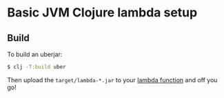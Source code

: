 # Basic JVM Clojure lambda setup

## Build

To build an uberjar:

```bash
$ clj -T:build uber
```

Then upload the `target/lambda-*.jar` to your [lambda function](https://docs.aws.amazon.com/lambda/latest/dg/java-package.html#java-package-console)
and off you go!

